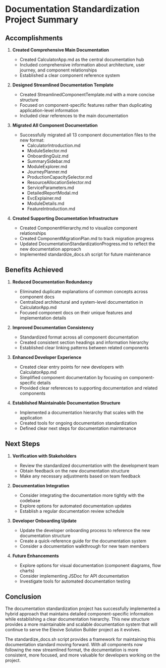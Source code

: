 # Documentation Standardization Project Summary

## Accomplishments

1. **Created Comprehensive Main Documentation**
   - Created CalculatorApp.md as the central documentation hub
   - Included comprehensive information about architecture, user journey, and component relationships
   - Established a clear component reference system

2. **Designed Streamlined Documentation Template**
   - Created StreamlinedComponentTemplate.md with a more concise structure
   - Focused on component-specific features rather than duplicating application-level information
   - Included clear references to the main documentation

3. **Migrated All Component Documentation**
   - Successfully migrated all 13 component documentation files to the new format:
     - CalculatorIntroduction.md
     - ModuleSelector.md
     - OnboardingQuiz.md
     - SummarySidebar.md
     - ModuleExplorer.md
     - JourneyPlanner.md
     - ProductionCapacitySelector.md
     - ResourceAllocationSelector.md
     - ServiceParameters.md
     - DetailedReportModal.md
     - EvcExplainer.md
     - ModuleDetails.md
     - FeatureIntroduction.md

4. **Created Supporting Documentation Infrastructure**
   - Created ComponentHierarchy.md to visualize component relationships
   - Created ComponentMigrationPlan.md to track migration progress
   - Updated DocumentationStandardizationProgress.md to reflect the new documentation approach
   - Implemented standardize_docs.sh script for future maintenance

## Benefits Achieved

1. **Reduced Documentation Redundancy**
   - Eliminated duplicate explanations of common concepts across component docs
   - Centralized architectural and system-level documentation in CalculatorApp.md
   - Focused component docs on their unique features and implementation details

2. **Improved Documentation Consistency**
   - Standardized format across all component documentation
   - Created consistent section headings and information hierarchy
   - Established clear linking patterns between related components

3. **Enhanced Developer Experience**
   - Created clear entry points for new developers with CalculatorApp.md
   - Simplified component documentation by focusing on component-specific details
   - Provided clear references to supporting documentation and related components

4. **Established Maintainable Documentation Structure**
   - Implemented a documentation hierarchy that scales with the application
   - Created tools for ongoing documentation standardization
   - Defined clear next steps for documentation maintenance

## Next Steps

1. **Verification with Stakeholders**
   - Review the standardized documentation with the development team
   - Obtain feedback on the new documentation structure
   - Make any necessary adjustments based on team feedback

2. **Documentation Integration**
   - Consider integrating the documentation more tightly with the codebase
   - Explore options for automated documentation updates
   - Establish a regular documentation review schedule

3. **Developer Onboarding Update**
   - Update the developer onboarding process to reference the new documentation structure
   - Create a quick-reference guide for the documentation system
   - Consider a documentation walkthrough for new team members

4. **Future Enhancements**
   - Explore options for visual documentation (component diagrams, flow charts)
   - Consider implementing JSDoc for API documentation
   - Investigate tools for automated documentation testing

## Conclusion

The documentation standardization project has successfully implemented a hybrid approach that maintains detailed component-specific information while establishing a clear documentation hierarchy. This new structure provides a more maintainable and scalable documentation system that will continue to serve the Elexive Solution Builder project as it evolves.

The standardize_docs.sh script provides a framework for maintaining this documentation standard moving forward. With all components now following the new streamlined format, the documentation is more consistent, more focused, and more valuable for developers working on the project.
